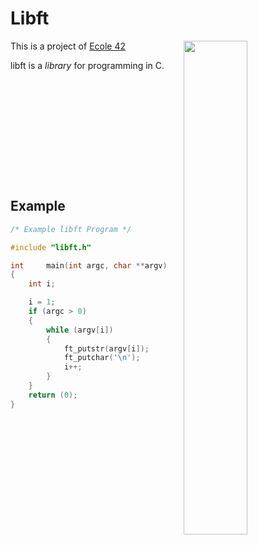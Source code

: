# Libft
<img align="right"  src="http://i.imgur.com/sDChBOz.png" width="45%" />

This is a project of [Ecole 42](http://www.42.fr)

libft is a _library_ for programming in C.

<br /><br /><br /><br /><br /><br /><br />
Example
-------

```c
/* Example libft Program */

#include "libft.h"

int     main(int argc, char **argv)
{
    int i;

    i = 1;
    if (argc > 0)
    {
        while (argv[i])
        {
            ft_putstr(argv[i]);
            ft_putchar('\n');
            i++;
        }
    }
    return (0);
}

```

